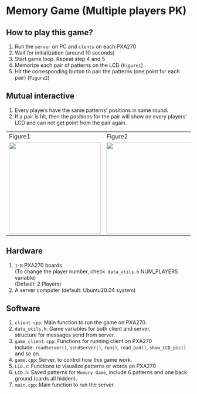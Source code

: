 # Memory Game (Multiple players PK)

## How to play this game?
1. Run the `server` on PC and `clents` on each PXA270
2. Wait for initialization (around 10 seconds)
3. Start game loop. Repeat step 4 and 5
4. Memorize each pair of patterns on the LCD (`Figure1`)
5. Hit the corresponding button to pair the patterns (one point for each pair) (`Figure2`)

## Mutual interactive
1. Every players have the same patterns' positions in same round.
2. If a pair is hit, then the positions for the pair will show on every players' LCD and can not get point from the pair again.

<table>
    <tr>
        <td>Figure1</td>
        <td>Figure2</td>
    </tr>
    <tr>
        <td><img src="https://imgur.com/NIR2Rnw.jpg" height="250"></td>
        <td><img src="https://imgur.com/2JuKeC7.jpg" height="250"> </td>
    </tr>
</table>

## Hardware
1. `1~N` PXA270 boards   
(To change the player number, check` data_utils.h` NUM_PLAYERS variable)  
(Default: 2 Players)
2. A server computer (default: Ubuntu20.04 system)

## Software
1. `client.cpp`: Main function to run the game on PXA270.
2. `data_utils.h`: Game variables for both client and server,  
  structure for messages send from server.
3. `game_client.cpp`: Functions for running client on PXA270  
  include: `readServer()`, `sendServer()`, `run()`, `read_pad()`, `show_LCD_pic()` and so on.
4. `game.cpp`: Server, to control how this game work.
5. `LCD.c`: Functions to visualize patterns or words on PXA270
6. `LCD.h`: Saved patterns for `Memory Game`, include 6 patterns and one back ground (cards all hidden).
7. `main.cpp`: Main function to run the server.
